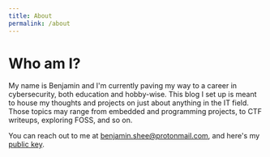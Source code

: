```yaml
---
title: About
permalink: /about
---
```


# Who am I?
My name is Benjamin and I'm currently paving my way to a career in cybersecurity, both education and hobby-wise. This blog I set up is meant to house my thoughts and projects on just about anything in the IT field. Those topics may range from embedded and programming projects, to CTF writeups, exploring FOSS, and so on.

You can reach out to me at [benjamin.shee@protonmail.com](mailto:benjamin.shee@protonmail.com), and here's my [public key](https://raw.githubusercontent.com/eehs/eehs.github.io/main/assets/public.asc).
